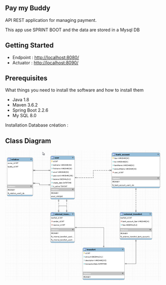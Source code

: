 <h2>Pay my Buddy</h2>


API REST application for managing payment. 

This app use SPRINT BOOT and the data are stored in a Mysql DB

<h2>Getting Started</h2>


* Endpoint : <http://localhost:8080/>
* Actuator : <http://localhost:8090/>


<h2>Prerequisites</h2>
What things you need to install the software and how to install them

* Java 1.8
* Maven 3.6.2
* Spring Boot 2.2.6
* My SQL 8.0

Installation
Database création :

<h2>Class Diagram</h2>


<img src = "https://github.com/DomPOCR/paymybuddy/blob/develop/P6_DiagrammeUML.png" title = "Diagramme UML">

